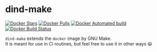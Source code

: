 # dind-make
[![Docker Stars](https://img.shields.io/docker/stars/skn0tt/dind-make.svg)](https://hub.docker.com/r/skn0tt/dind-make/) [![Docker Pulls](https://img.shields.io/docker/pulls/skn0tt/dind-make.svg)](https://hub.docker.com/r/skn0tt/dind-make/) [![Docker Automated build](https://img.shields.io/docker/automated/skn0tt/dind-make.svg)](https://hub.docker.com/r/skn0tt/dind-make/) [![Docker Build Status](https://img.shields.io/docker/build/skn0tt/dind-make.svg)](https://hub.docker.com/r/skn0tt/dind-make/)

`dind-make` extends the `docker` image by GNU Make.  
It is meant for use in CI routines, but feel free to use it in other ways 😃
